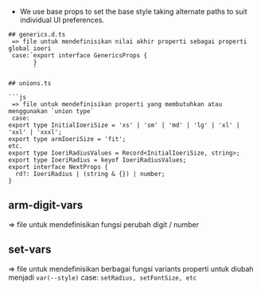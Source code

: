 - We use base props to set the base style taking alternate paths to suit individual UI preferences.

````
## generics.d.ts
 => file untuk mendefinisikan nilai akhir properti sebagai properti global ioeri
 case:`export interface GenericsProps {
       }
       `

## unions.ts

```js
 => file untuk mendefinisikan properti yang membutuhkan atau menggunakan `union type`
 case:
export type InitialIoeriSize = 'xs' | 'sm' | 'md' | 'lg' | 'xl' | 'xxl' | 'xxxl';
export type armIoeriSize = 'fit';
etc.
export type IoeriRadiusValues = Record<InitialIoeriSize, string>;
export type IoeriRadius = keyof IoeriRadiusValues;
export interface NextProps {
  rd?: IoeriRadius | (string & {}) | number;
}
````

## arm-digit-vars

=> file untuk mendefinisikan fungsi perubah digit / number

## set-vars

=> file untuk mendefinisikan berbagai fungsi variants properti untuk diubah menjadi `var(--style)`
case: `setRadius, setFontSize, etc`

